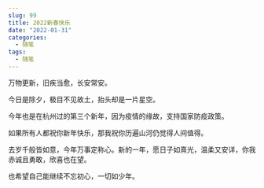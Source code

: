```yaml
---
slug: 99
title: 2022新春快乐
date: "2022-01-31"
categories: 
  - 随笔
tags: 
  - 随笔
---
```


万物更新，旧疾当愈，长安常安。



今日是除夕，极目不见故土，抬头却是一片星空。

今年也是在杭州过的第三个新年，因为疫情的缘故，支持国家防疫政策。

如果所有人都祝你新年快乐，那我祝你历遍山河仍觉得人间值得。

去岁千般皆如意，今年万事定称心。新的一年，愿日子如熹光，温柔又安详，你我赤诚且勇敢，欣喜也在望。

也希望自己能继续不忘初心，一切如少年。